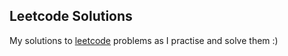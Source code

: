 ## Leetcode Solutions

My solutions to [leetcode](https://leetcode.com/) problems as I practise and solve them :)
